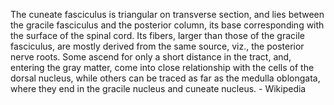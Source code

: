 The cuneate fasciculus is triangular on transverse section, and lies between the gracile fasciculus and the posterior column, its base corresponding with the surface of the spinal cord. Its fibers, larger than those of the gracile fasciculus, are mostly derived from the same source, viz., the posterior nerve roots. Some ascend for only a short distance in the tract, and, entering the gray matter, come into close relationship with the cells of the dorsal nucleus, while others can be traced as far as the medulla oblongata, where they end in the gracile nucleus and cuneate nucleus. - Wikipedia